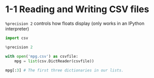 # 1-1 Reading and Writing CSV files

`%precision 2` controls how floats display (only works in an IPython interpreter)


```python
import csv

%precision 2

with open('mpg.csv') as csvfile:
    mpg = list(csv.DictReader(csvfile))
    
mpg[:3] # The first three dictionaries in our lists.
```
